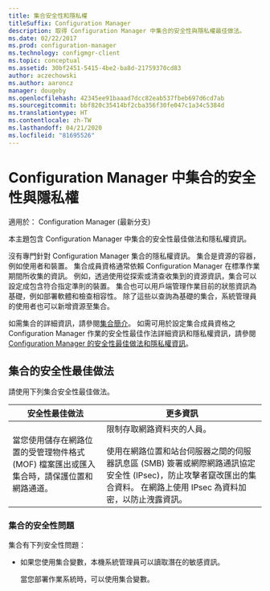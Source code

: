 ```yaml
---
title: 集合安全性和隱私權
titleSuffix: Configuration Manager
description: 取得 Configuration Manager 中集合的安全性與隱私權最佳做法。
ms.date: 02/22/2017
ms.prod: configuration-manager
ms.technology: configmgr-client
ms.topic: conceptual
ms.assetid: 30bf2451-5415-4be2-ba8d-21759370cd83
author: aczechowski
ms.author: aaroncz
manager: dougeby
ms.openlocfilehash: 42345ee91baaad7dcc82eab537fbeb697d6cd7ab
ms.sourcegitcommit: bbf820c35414bf2cba356f30fe047c1a34c5384d
ms.translationtype: HT
ms.contentlocale: zh-TW
ms.lasthandoff: 04/21/2020
ms.locfileid: "81695526"
---
```

# <a name="security-and-privacy-for-collections-in-configuration-manager"></a>Configuration Manager 中集合的安全性與隱私權

適用於：  Configuration Manager (最新分支)

本主題包含 Configuration Manager 中集合的安全性最佳做法和隱私權資訊。  

 沒有專門針對 Configuration Manager 集合的隱私權資訊。 集合是資源的容器，例如使用者和裝置。 集合成員資格通常依賴 Configuration Manager 在標準作業期間所收集的資訊。 例如，透過使用從探索或清查收集到的資源資訊，集合可以設定成包含符合指定準則的裝置。 集合也可以用戶端管理作業目前的狀態資訊為基礎，例如部署軟體和檢查相容性。 除了這些以查詢為基礎的集合，系統管理員的使用者也可以新增資源至集合。  

 如需集合的詳細資訊，請參閱[集合簡介](../../../../core/clients/manage/collections/introduction-to-collections.md)。 如需可用於設定集合成員資格之 Configuration Manager 作業的安全性最佳作法詳細資訊和隱私權資訊，請參閱 [Configuration Manager 的安全性最佳做法和隱私權資訊](../../../../core/plan-design/security/security-best-practices-and-privacy-information.md)。  

## <a name="security-best-practices-for-collections"></a>集合的安全性最佳做法  
 請使用下列集合安全性最佳做法。  

|安全性最佳做法|更多資訊|  
|----------------------------|----------------------|  
|當您使用儲存在網路位置的受管理物件格式 (MOF) 檔案匯出或匯入集合時，請保護位置和網路通道。|限制存取網路資料夾的人員。<br /><br /> 使用在網路位置和站台伺服器之間的伺服器訊息區 (SMB) 簽署或網際網路通訊協定安全性 (IPsec)，防止攻擊者竄改匯出的集合資料。 在網路上使用 IPsec 為資料加密，以防止洩露資訊。|  

### <a name="security-issues-for-collections"></a>集合的安全性問題  
 集合有下列安全性問題：  

-   如果您使用集合變數，本機系統管理員可以讀取潛在的敏感資訊。  

     當您部署作業系統時，可以使用集合變數。  

